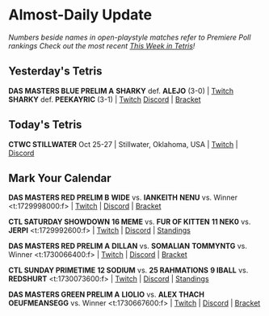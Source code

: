 # Almost-Daily Update
*Numbers beside names in open-playstyle matches refer to Premiere Poll rankings*
*Check out the most recent [This Week in Tetris](https://www.thisweekintetris.com/2024/10/this-week-in-tetris-september-17.html)!*
## Yesterday's Tetris
**DAS MASTERS BLUE PRELIM A**
**SHARKY** def. **ALEJO** (3-0) | [Twitch](https://www.twitch.tv/videos/2284337858?t=00h19m24s)
**SHARKY** def. **PEEKAYRIC** (3-1) | [Twitch](https://www.twitch.tv/videos/2284337858?t=00h49m53s)
[Discord](https://go.ctm.gg/discord) | [Bracket](https://go.ctm.gg/event/ctm-das-masters-october-2024/das-masters/)

## Today's Tetris
**CTWC STILLWATER**
Oct 25-27 | Stillwater, Oklahoma, USA | [Twitch](https://www.twitch.tv/classictetris) | [Discord](https://discord.gg/mBVReaxE9m)

## Mark Your Calendar
**DAS MASTERS RED PRELIM B**
**WIDE** vs. **IANKEITH**
**NENU** vs. Winner
<t:1729998000:f> | [Twitch](https://www.twitch.tv/monthlytetris) | [Discord](https://go.ctm.gg/discord) | [Bracket](https://go.ctm.gg/event/ctm-das-masters-october-2024/das-masters/)

**CTL SATURDAY SHOWDOWN**
**16 MEME** vs. **FUR OF KITTEN**
**11 NEK0** vs. **JERPI**
<t:1729992600:f> | [Twitch](https://www.twitch.tv/classictetrisleague) | [Discord](https://discord.gg/QremKENyzQ) | [Standings](https://ctlscoreboard.herokuapp.com)

**DAS MASTERS RED PRELIM A**
**DILLAN** vs. **SOMALIAN**
**TOMMYNTG** vs. Winner
<t:1730066400:f> | [Twitch](https://www.twitch.tv/monthlytetris) | [Discord](https://go.ctm.gg/discord) | [Bracket](https://go.ctm.gg/event/ctm-das-masters-october-2024/das-masters/)

**CTL SUNDAY PRIMETIME**
**12 SODIUM** vs. **25 RAHMATIONS**
**9 IBALL** vs. **REDSHURT**
<t:1730073600:f> | [Twitch](https://www.twitch.tv/classictetrisleague) | [Discord](https://discord.gg/QremKENyzQ) | [Standings](https://ctlscoreboard.herokuapp.com)

**DAS MASTERS GREEN PRELIM A**
**LIOLIO** vs. **ALEX THACH**
**OEUFMEANSEGG** vs. Winner
<t:1730667600:f> | [Twitch](https://www.twitch.tv/monthlytetris) | [Discord](https://go.ctm.gg/discord) | [Bracket](https://go.ctm.gg/event/ctm-das-masters-october-2024/das-masters/)

